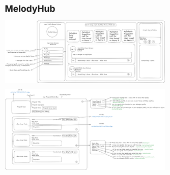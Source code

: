 # MelodyHub

![Proje Ekran Görüntüsü](https://github.com/msahinnnn/MelodyHub/blob/master/docs/homepage.png)

![Proje Ekran Görüntüsü](https://github.com/msahinnnn/MelodyHub/blob/master/docs/playlist.png)
